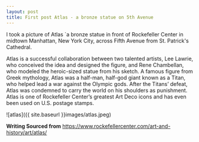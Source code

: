 ```yaml
---
layout: post
title: First post Atlas - a bronze statue on 5th Avenue
---
```


I took a picture of Atlas `a bronze statue in front of Rockefeller Center in midtown Manhattan, New York City, across Fifth Avenue from St. Patrick's Cathedral. 

Atlas is a successful collaboration between two talented artists, Lee Lawrie, who conceived the idea and designed the figure, and Rene Chambellan, who modeled the heroic-sized statue from his sketch. A famous figure from Greek mythology, Atlas was a half-man, half-god giant known as a Titan, who helped lead a war against the Olympic gods. After the Titans’ defeat, Atlas was condemned to carry the world on his shoulders as punishment. Atlas is one of Rockefeller Center’s greatest Art Deco icons and has even been used on U.S. postage stamps.

![atlas]({{ site.baseurl }}images/atlas.jpeg)



**Writing Sourced from** https://www.rockefellercenter.com/art-and-history/art/atlas/